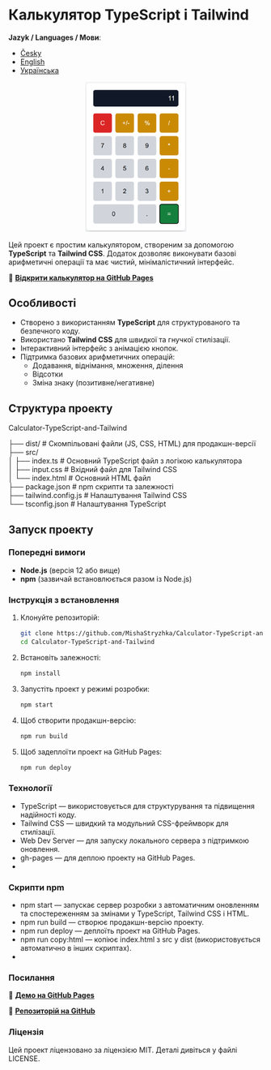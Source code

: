 # Калькулятор TypeScript і Tailwind

**Jazyk / Languages / Мови**:

- [Česky](README.md)
- [English](README.en.md)
- [Українська](README.uk.md)

<p align="center">
  <img src="./assets/screenshot.png" alt="Calculator Screenshot" width="200">
</p>

Цей проект є простим калькулятором, створеним за допомогою **TypeScript** та **Tailwind CSS**. Додаток дозволяє виконувати базові арифметичні операції та має чистий, мінімалістичний інтерфейс.

🔗 **[Відкрити калькулятор на GitHub Pages](https://mishastryzhka.github.io/Calculator-TypeScript-and-Tailwind/)**

## Особливості

- Створено з використанням **TypeScript** для структурованого та безпечного коду.
- Використано **Tailwind CSS** для швидкої та гнучкої стилізації.
- Інтерактивний інтерфейс з анімацією кнопок.
- Підтримка базових арифметичних операцій:
  - Додавання, віднімання, множення, ділення
  - Відсотки
  - Зміна знаку (позитивне/негативне)

## Структура проекту

Calculator-TypeScript-and-Tailwind

├── dist/ # Скомпільовані файли (JS, CSS, HTML) для продакшн-версії <br>
├── src/ <br>
│ ├── index.ts # Основний TypeScript файл з логікою калькулятора <br>
│ ├── input.css # Вхідний файл для Tailwind CSS <br>
│ └── index.html # Основний HTML файл <br>
├── package.json # npm скрипти та залежності <br>
├── tailwind.config.js # Налаштування Tailwind CSS <br>
└── tsconfig.json # Налаштування TypeScript<br>

## Запуск проекту

### Попередні вимоги

- **Node.js** (версія 12 або вище)
- **npm** (зазвичай встановлюється разом із Node.js)

### Інструкція з встановлення

1. Клонуйте репозиторій:

   ```bash
   git clone https://github.com/MishaStryzhka/Calculator-TypeScript-and-Tailwind.git
   cd Calculator-TypeScript-and-Tailwind

2. Встановіть залежності:

   ```bash
   npm install
   
3. Запустіть проект у режимі розробки:

   ```bash
   npm start

4. Щоб створити продакшн-версію:

   ```bash
   npm run build
   
5. Щоб задеплоїти проект на GitHub Pages:

   ```bash
   npm run deploy

### Технології

- TypeScript — використовується для структурування та підвищення надійності коду.
- Tailwind CSS — швидкий та модульний CSS-фреймворк для стилізації.
- Web Dev Server — для запуску локального сервера з підтримкою оновлення.
- gh-pages — для деплою проекту на GitHub Pages.
- 
### Скрипти npm

- npm start — запускає сервер розробки з автоматичним оновленням та спостереженням за змінами у TypeScript, Tailwind CSS і HTML.
- npm run build — створює продакшн-версію проекту.
- npm run deploy — деплоїть проект на GitHub Pages.
- npm run copy:html — копіює index.html з src у dist (використовується автоматично в інших скриптах).
- 
### Посилання

🔗 **[Демо на GitHub Pages](https://mishastryzhka.github.io/Calculator-TypeScript-and-Tailwind/)**

🔗 **[Репозиторій на GitHub](https://github.com/MishaStryzhka/Calculator-TypeScript-and-Tailwind)**

 ### Ліцензія
Цей проект ліцензовано за ліцензією MIT. Деталі дивіться у файлі LICENSE.
